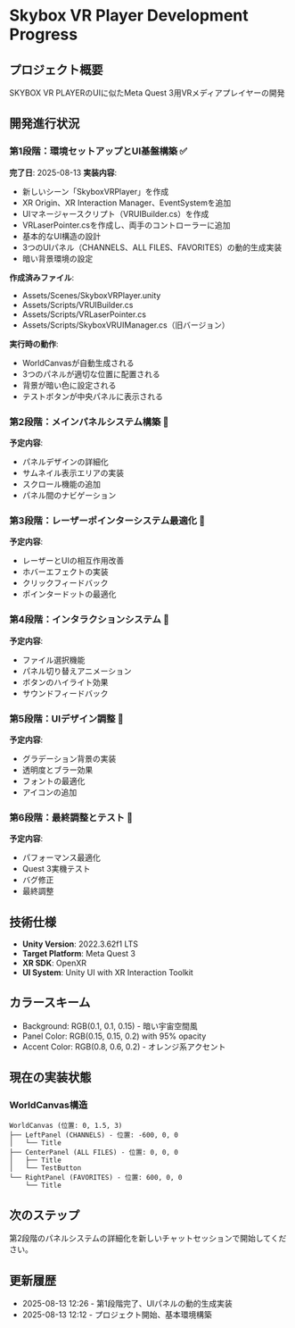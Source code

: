 # Skybox VR Player Development Progress

## プロジェクト概要
SKYBOX VR PLAYERのUIに似たMeta Quest 3用VRメディアプレイヤーの開発

## 開発進行状況

### 第1段階：環境セットアップとUI基盤構築 ✅
**完了日**: 2025-08-13
**実装内容**:
- 新しいシーン「SkyboxVRPlayer」を作成
- XR Origin、XR Interaction Manager、EventSystemを追加
- UIマネージャースクリプト（VRUIBuilder.cs）を作成
- VRLaserPointer.csを作成し、両手のコントローラーに追加
- 基本的なUI構造の設計
- 3つのUIパネル（CHANNELS、ALL FILES、FAVORITES）の動的生成実装
- 暗い背景環境の設定

**作成済みファイル**:
- Assets/Scenes/SkyboxVRPlayer.unity
- Assets/Scripts/VRUIBuilder.cs
- Assets/Scripts/VRLaserPointer.cs
- Assets/Scripts/SkyboxVRUIManager.cs（旧バージョン）

**実行時の動作**:
- WorldCanvasが自動生成される
- 3つのパネルが適切な位置に配置される
- 背景が暗い色に設定される
- テストボタンが中央パネルに表示される

### 第2段階：メインパネルシステム構築 🔄
**予定内容**:
- パネルデザインの詳細化
- サムネイル表示エリアの実装
- スクロール機能の追加
- パネル間のナビゲーション

### 第3段階：レーザーポインターシステム最適化 📝
**予定内容**:
- レーザーとUIの相互作用改善
- ホバーエフェクトの実装
- クリックフィードバック
- ポインタードットの最適化

### 第4段階：インタラクションシステム 📝
**予定内容**:
- ファイル選択機能
- パネル切り替えアニメーション
- ボタンのハイライト効果
- サウンドフィードバック

### 第5段階：UIデザイン調整 📝
**予定内容**:
- グラデーション背景の実装
- 透明度とブラー効果
- フォントの最適化
- アイコンの追加

### 第6段階：最終調整とテスト 📝
**予定内容**:
- パフォーマンス最適化
- Quest 3実機テスト
- バグ修正
- 最終調整

## 技術仕様
- **Unity Version**: 2022.3.62f1 LTS
- **Target Platform**: Meta Quest 3
- **XR SDK**: OpenXR
- **UI System**: Unity UI with XR Interaction Toolkit

## カラースキーム
- Background: RGB(0.1, 0.1, 0.15) - 暗い宇宙空間風
- Panel Color: RGB(0.15, 0.15, 0.2) with 95% opacity
- Accent Color: RGB(0.8, 0.6, 0.2) - オレンジ系アクセント

## 現在の実装状態
### WorldCanvas構造
```
WorldCanvas (位置: 0, 1.5, 3)
├── LeftPanel (CHANNELS) - 位置: -600, 0, 0
│   └── Title
├── CenterPanel (ALL FILES) - 位置: 0, 0, 0
│   ├── Title
│   └── TestButton
└── RightPanel (FAVORITES) - 位置: 600, 0, 0
    └── Title
```

## 次のステップ
第2段階のパネルシステムの詳細化を新しいチャットセッションで開始してください。

## 更新履歴
- 2025-08-13 12:26 - 第1段階完了、UIパネルの動的生成実装
- 2025-08-13 12:12 - プロジェクト開始、基本環境構築
